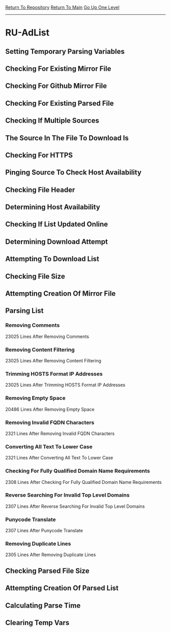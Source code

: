 [Return To Repository](https://github.com/deathbybandaid/piholeparser/)
[Return To Main](https://github.com/deathbybandaid/piholeparser/blob/master/RecentRunLogs/Mainlog.md)
[Go Up One Level](https://github.com/deathbybandaid/piholeparser/blob/master/RecentRunLogs/TopLevelScripts/30-Processing-External-Blacklists.md)
____________________________________
# RU-AdList
## Setting Temporary Parsing Variables
## Checking For Existing Mirror File
## Checking For Github Mirror File
## Checking For Existing Parsed File
## Checking If Multiple Sources
## The Source In The File To Download Is
## Checking For HTTPS
## Pinging Source To Check Host Availability
## Checking File Header
## Determining Host Availability
## Checking If List Updated Online
## Determining Download Attempt
## Attempting To Download List
## Checking File Size
## Attempting Creation Of Mirror File
## Parsing List
### Removing Comments
23025 Lines After Removing Comments
### Removing Content Filtering
23025 Lines After Removing Content Filtering
### Trimming HOSTS Format IP Addresses
23025 Lines After Trimming HOSTS Format IP Addresses
### Removing Empty Space
20486 Lines After Removing Empty Space
### Removing Invalid FQDN Characters
2321 Lines After Removing Invalid FQDN Characters
### Converting All Text To Lower Case
2321 Lines After Converting All Text To Lower Case
### Checking For Fully Qualified Domain Name Requirements
2308 Lines After Checking For Fully Qualified Domain Name Requirements
### Reverse Searching For Invalid Top Level Domains
2307 Lines After Reverse Searching For Invalid Top Level Domains
### Punycode Translate
2307 Lines After Punycode Translate
### Removing Duplicate Lines
2305 Lines After Removing Duplicate Lines
## Checking Parsed File Size
## Attempting Creation Of Parsed List
## Calculating Parse Time
## Clearing Temp Vars
